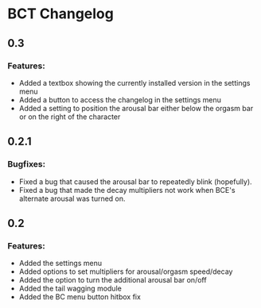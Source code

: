 # BCT Changelog
## 0.3
### Features:
- Added a textbox showing the currently installed version in the settings menu
- Added a button to access the changelog in the settings menu
- Added a setting to position the arousal bar either below the orgasm bar or on the right of the character

## 0.2.1
### Bugfixes:
- Fixed a bug that caused the arousal bar to repeatedly blink (hopefully).
- Fixed a bug that made the decay multipliers not work when BCE's alternate arousal was turned on.

## 0.2
### Features:
- Added the settings menu
- Added options to set multipliers for arousal/orgasm speed/decay
- Added the option to turn the additional arousal bar on/off
- Added the tail wagging module
- Added the BC menu button hitbox fix